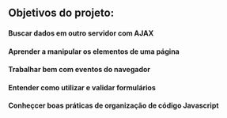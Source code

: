 <h2>Objetivos do projeto:

<h4>Buscar dados em outro servidor com AJAX  
<h4>Aprender a manipular os elementos de uma página
<h4>Trabalhar bem com eventos do navegador
<h4>Entender como utilizar e validar formulários
<h4>Conheçcer boas práticas de organização de código Javascript

